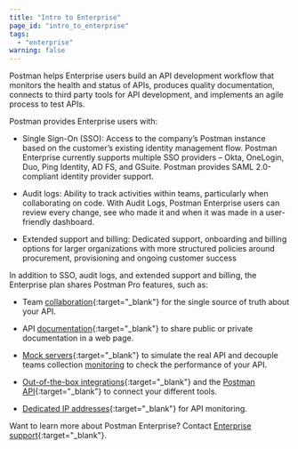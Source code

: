 ```yaml
---
title: "Intro to Enterprise"
page_id: "intro_to_enterprise"
tags: 
  - "enterprise"
warning: false
---
```


Postman helps Enterprise users build an API development workflow that monitors the health and status of APIs, produces quality documentation, connects to third party tools for API development, and implements an agile process to test APIs.

Postman provides Enterprise users with:

* Single Sign-On (SSO): Access to the company’s Postman instance based on the customer’s existing identity management flow. Postman Enterprise currently supports multiple SSO providers – Okta, OneLogin, Duo, Ping Identity, AD FS, and GSuite. Postman provides SAML 2.0-compliant identity provider support. 

* Audit logs: Ability to track activities within teams, particularly when collaborating on code. With Audit Logs, Postman Enterprise users can review every change, see who made it and when it was made in a user-friendly dashboard. 

* Extended support and billing: Dedicated support, onboarding and billing options for larger organizations with more structured policies around procurement, provisioning and ongoing customer success

In addition to SSO, audit logs, and extended support and billing, the Enterprise plan shares Postman Pro features, such as:

* Team [collaboration](/docs/v6/postman/workspaces/creating_workspaces){:target="_blank"} for the single source of truth about your API.  

* API [documentation](/docs/postman/api_documentation/intro_to_api_documentation){:target="_blank"} to share public or private documentation in a web page.

* [Mock servers](/docs/postman/mock_servers){:target="_blank"} to simulate the real API and decouple teams collection [monitoring](/docs/postman/monitors/intro_monitors) to check the performance of your API.

* [Out-of-the-box integrations](/docs/pro/integrations/intro_integrations){:target="_blank"} and the [Postman API](/docs/pro/pro_api/intro_api){:target="_blank"} to connect your different tools.

* [Dedicated IP addresses](/docs/postman/monitors/intro_monitors#monitoring-resources-in-multiple-regions){:target="_blank"} for API monitoring.


Want to learn more about Postman Enterprise? Contact [Enterprise support](http://pages.getpostman.com/Enterprise-Sales_Contact-Us.html){:target="_blank"}. 


